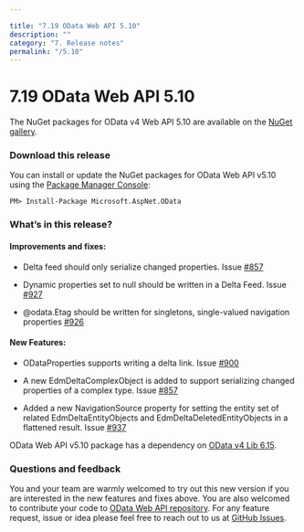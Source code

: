 ```yaml
---

title: "7.19 OData Web API 5.10"
description: ""
category: "7. Release notes"
permalink: "/5.10"
---
```

# 7.19 OData Web API 5.10

The NuGet packages for OData v4 Web API 5.10 are available on the [NuGet gallery](https://www.nuget.org/).

### Download this release

You can install or update the NuGet packages for OData Web API v5.10 using the [Package Manager Console](https://docs.nuget.org/docs/start-here/using-the-package-manager-console):

```
PM> Install-Package Microsoft.AspNet.OData
```

### What’s in this release?

#### Improvements and fixes:

* Delta feed should only serialize changed properties. Issue [#857](https://github.com/OData/WebApi/issues/857)

* Dynamic properties set to null should be written in a Delta Feed. Issue [#927](https://github.com/OData/WebApi/issues/900)

* @odata.Etag should be written for singletons, single-valued navigation properties [#926](https://github.com/OData/WebApi/issues/926)
 
#### New Features:

* ODataProperties supports writing a delta link. Issue [#900](https://github.com/OData/WebApi/issues/900)

* A new EdmDeltaComplexObject is added to support serializing changed properties of a complex type. Issue [#857](https://github.com/OData/WebApi/issues/857)

* Added a new NavigationSource property for setting the entity set of related EdmDeltaEntityObjects and EdmDeltaDeletedEntityObjects in a flattened result. Issue [#937](https://github.com/OData/WebApi/issues/937)
  

OData Web API v5.10 package has a dependency on [OData v4 Lib 6.15](https://odata.github.io/odata.net/#ODL-6.15.0).

### Questions and feedback

You and your team are warmly welcomed to try out this new version if you are interested in the new features and fixes above. You are also welcomed to contribute your code to [OData Web API repository](https://github.com/OData/WebApi). For any feature request, issue or idea please feel free to reach out to us at 
[GitHub Issues](https://github.com/OData/WebApi/issues). 
